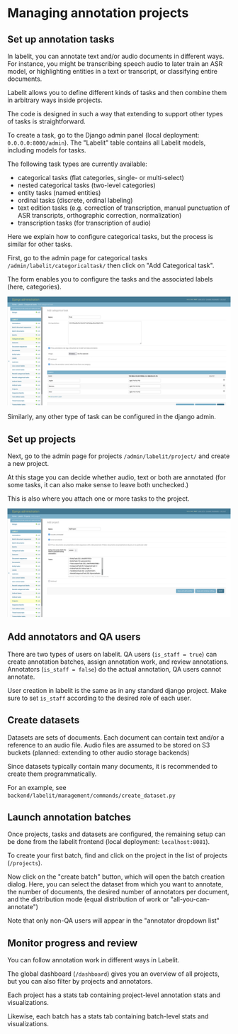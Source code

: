 # Managing annotation projects

## Set up annotation tasks

In labelit, you can annotate text and/or audio documents in different ways. For instance, you might be transcribing speech audio
to later train an ASR model, or highlighting entities in a text or transcript, or classifying entire documents.

Labelit allows you to define different kinds of tasks and then combine them in arbitrary ways inside projects.

The code is designed in such a way that extending to support other types of tasks is straightforward.

To create a task, go to the Django admin panel (local deployment: `0.0.0.0:8000/admin`). The "Labelit" table
contains all Labelit models, including models for tasks.

The following task types are currently available:

* categorical tasks (flat categories, single- or multi-select)
* nested categorical tasks (two-level categories)
* entity tasks (named entities)
* ordinal tasks (discrete, ordinal labeling)
* text edition tasks (e.g. correction of transcription, manual punctuation of ASR transcripts, orthographic correction, normalization)
* transcription tasks (for transcription of audio)

Here we explain how to configure categorical tasks, but the process is similar for other tasks.

First, go to the admin page for categorical tasks `/admin/labelit/categoricaltask/` then click on "Add Categorical task".

The form enables you to configure the tasks and the associated labels (here, categories).

![Creating a Categorical Task](./_static/screenshots/configuring_categorical_task.png)

Similarly, any other type of task can be configured in the django admin.

## Set up projects

Next, go to the admin page for projects `/admin/labelit/project/` and create a new project.

At this stage you can decide whether audio, text or both are annotated (for some tasks, it can also make sense
to leave both unchecked.)

This is also where you attach one or more tasks to the project.

![Creating a project](./_static/screenshots/configuring_project.png)


## Add annotators and QA users

There are two types of users on labelit. QA users (`is_staff = true`) can create annotation batches,
assign annotation work, and review annotations. Annotators (`is_staff = false`) do the actual annotation,
QA users cannot annotate.

User creation in labelit is the same as in any standard django project. Make sure to set `is_staff` according to the 
desired role of each user.

## Create datasets

Datasets are sets of documents. Each document can contain text and/or a reference to an audio file.
Audio files are assumed to be stored on S3 buckets (planned: extending to other audio storage backends)

Since datasets typically contain many documents, it is recommended to create them programmatically.

For an example, see `backend/labelit/management/commands/create_dataset.py`

## Launch annotation batches

Once projects, tasks and datasets are configured, the remaining setup can be done from the labelit frontend
(local deployment: `localhost:8081`).

To create your first batch, find and click on the project in the list of projects (`/projects`).

Now click on the "create batch" button, which will open the batch creation dialog. Here, you can
select the dataset from which you want to annotate, the number of documents, the desired number of
annotators per document, and the distribution mode (equal distribution of work or "all-you-can-annotate")

Note that only non-QA users will appear in the "annotator dropdown list"

## Monitor progress and review

You can follow annotation work in different ways in Labelit.

The global dashboard (`/dashboard`) gives you an overview of all projects, but you can also
filter by projects and annotators.

Each project has a stats tab containing project-level annotation stats and visualizations.

Likewise, each batch has a stats tab containing batch-level stats and visualizations.
